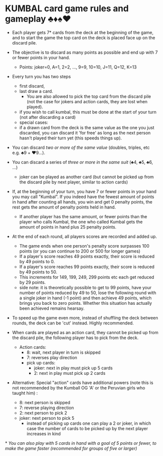 # KUMBAL card game rules and gameplay ♣️♦️♠️♥️

* Each player gets 7\* cards from the deck at the beginning of the game, and to start the game the top card on the deck is placed face up on the discard pile.

* The objective is to discard as many points as possible and end up with 7 or fewer points in your hand.
    * Points: joker=0, A=1, 2=2, ..., 9=9, 10=10, J=11, Q=12, K=13

* Every turn you has two steps
   * first discard, 
   * last draw a card.
      * You are also allowed to pick the top card from the discard pile (not the case for jokers and action cards, they are lost when played). 
   * if you wish to call kumbal, this must be done at the start of your turn (not after discarding a card)
   * special cases:
    * if a drawn card from the deck is the same value as the one you just discarded, you can discard it 'for free' as long as the next person hasn't played their turn yet (this speeds things up).

* You can discard _two or more of the same value_ (doubles, triples, etc e.g. ♣️9 + ♥️9...).

* You can discard a series of _three or more in the same suit_ (♣️4, ♣️5, ♣️6, ...)
   * joker can be played as another card (but cannot be picked up from the discard pile by next player, similar to action cards)

* If,  at the beginning of your turn,  you have 7 or fewer points in your hand you may call "Kumbal". If you indeed have the fewest amount of points in hand after counting all hands, you win and get 0 penalty points, the rest gets the amount of penalty points held in hand. 
    * If another player has the same amount, or fewer points than the player who calls Kumbal, the one who called Kumbal gets the amount of points in hand plus 25 penalty points. 

* At the end of each round, all players scores are recorded and added up.
    * The game ends when one person's penalty score surpasses 100 points (or you can continue to 200 or 500 for longer games)
    * If a player's score reaches 49 points exactly, their score is reduced by 49 points to 0.
    * If a player's score reaches 99 points exactly, their score is reduced by 49 points to 50.
    * This increments for 149, 199, 249, 299 points etc each get reduced by 29 points. 
    * side note: it is theoretically possible to get to 99 points, have your number of points reduced by 49 to 50, lose the following round with a single joker in hand (-1 point) and then achieve 49 points, which brings you back to zero points. Whether this situation has actually been achieved remains hearsay.

* To speed up the game even more, instead of shuffling the deck between rounds, the deck can be 'cut' instead. Highly recommended.

* When cards are played as an action card, they cannot be picked up from the discard pile, the following player has to pick from the deck.
   * Action cards:
      * 8: wait, next player in turn is skipped
      * 7: reverses play direction
      * pick up cards:
         * joker: next in play must pick up 5 cards
         * 2: next in play must pick up 2 cards

* Alternative: Special "action" cards have additional powers (note this is not recommended by the Kumball OG 'A' or the Peruvian girls who taught him) : 
   * 8: next person is skipped
   * 7: reverse playing direction
   * 2: next person to pick 2
   * joker: next person to pick 5
      * instead of picking up cards one can play a 2 or joker, in which case the number of cards to be picked up by the next player increases in kind

\*   *You can also play with 5 cards in hand with a goal of 5 points or fewer, to make the game faster (recommended for groups of five or larger)*
